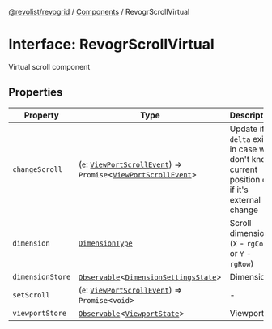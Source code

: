 [@revolist/revogrid](README.md) / [Components](Namespace.Components.md) / RevogrScrollVirtual

# Interface: RevogrScrollVirtual

Virtual scroll component

## Properties

| Property | Type | Description | Defined in |
| ------ | ------ | ------ | ------ |
| `changeScroll` | (`e`: [`ViewPortScrollEvent`](TypeAlias.ViewPortScrollEvent.md)) => `Promise`\<[`ViewPortScrollEvent`](TypeAlias.ViewPortScrollEvent.md)\> | Update if `delta` exists in case we don't know current position or if it's external change | [src/components.d.ts:640](https://github.com/revolist/revogrid/blob/a348821be3a2642110f5dc893d4bd9cba16c5101/src/components.d.ts#L640) |
| `dimension` | [`DimensionType`](TypeAlias.DimensionType.md) | Scroll dimension (`X` - `rgCol` or `Y` - `rgRow`) | [src/components.d.ts:644](https://github.com/revolist/revogrid/blob/a348821be3a2642110f5dc893d4bd9cba16c5101/src/components.d.ts#L644) |
| `dimensionStore` | [`Observable`](TypeAlias.Observable.md)\<[`DimensionSettingsState`](Interface.DimensionSettingsState.md)\> | Dimensions | [src/components.d.ts:648](https://github.com/revolist/revogrid/blob/a348821be3a2642110f5dc893d4bd9cba16c5101/src/components.d.ts#L648) |
| `setScroll` | (`e`: [`ViewPortScrollEvent`](TypeAlias.ViewPortScrollEvent.md)) => `Promise`\<`void`\> | - | [src/components.d.ts:649](https://github.com/revolist/revogrid/blob/a348821be3a2642110f5dc893d4bd9cba16c5101/src/components.d.ts#L649) |
| `viewportStore` | [`Observable`](TypeAlias.Observable.md)\<[`ViewportState`](Interface.ViewportState.md)\> | Viewport | [src/components.d.ts:653](https://github.com/revolist/revogrid/blob/a348821be3a2642110f5dc893d4bd9cba16c5101/src/components.d.ts#L653) |
